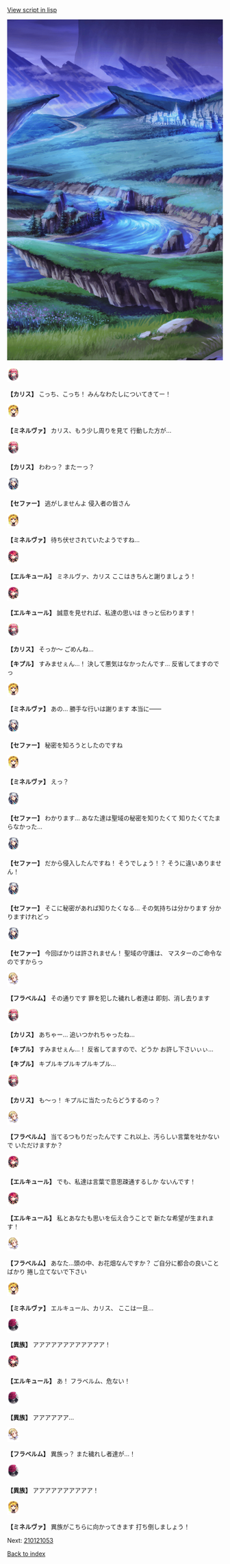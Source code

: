 [View script in lisp](../scripts/210121051.txt)

![plain_night.png](../images/backgrounds/plain_night.png)

<img src="../images/units/5602511.png" alt="5602511.png" height="34"/>

**【カリス】**
こっち、こっち！
みんなわたしについてきてー！

<img src="../images/units/5302521.png" alt="5302521.png" height="34"/>

**【ミネルヴァ】**
カリス、もう少し周りを見て
行動した方が…

<img src="../images/units/5602511.png" alt="5602511.png" height="34"/>

**【カリス】**
わわっ？
またーっ？

<img src="../images/units/502111.png" alt="502111.png" height="34"/>

**【セファー】**
逃がしませんよ
侵入者の皆さん

<img src="../images/units/5302521.png" alt="5302521.png" height="34"/>

**【ミネルヴァ】**
待ち伏せされていたようですね…

<img src="../images/units/5202521.png" alt="5202521.png" height="34"/>

**【エルキュール】**
ミネルヴァ、カリス
ここはきちんと謝りましょう！

<img src="../images/units/5202521.png" alt="5202521.png" height="34"/>

**【エルキュール】**
誠意を見せれば、私達の思いは
きっと伝わります！

<img src="../images/units/5602511.png" alt="5602511.png" height="34"/>

**【カリス】**
そっか～
ごめんね…

**【キプル】**
すみませぇん…！
決して悪気はなかったんです…
反省してますのでっ

<img src="../images/units/5302521.png" alt="5302521.png" height="34"/>

**【ミネルヴァ】**
あの…
勝手な行いは謝ります
本当に――

<img src="../images/units/502111.png" alt="502111.png" height="34"/>

**【セファー】**
秘密を知ろうとしたのですね

<img src="../images/units/5302521.png" alt="5302521.png" height="34"/>

**【ミネルヴァ】**
えっ？

<img src="../images/units/502111.png" alt="502111.png" height="34"/>

**【セファー】**
わかります…
あなた達は聖域の秘密を知りたくて
知りたくてたまらなかった…

<img src="../images/units/502111.png" alt="502111.png" height="34"/>

**【セファー】**
だから侵入したんですね！
そうでしょう！？
そうに違いありません！

<img src="../images/units/502111.png" alt="502111.png" height="34"/>

**【セファー】**
そこに秘密があれば知りたくなる…
その気持ちは分かります
分かりますけれどっ

<img src="../images/units/502111.png" alt="502111.png" height="34"/>

**【セファー】**
今回ばかりは許されません！
聖域の守護は、
マスターのご命令なのですからっ

<img src="../images/units/501611.png" alt="501611.png" height="34"/>

**【フラベルム】**
その通りです
罪を犯した穢れし者達は
即刻、消し去ります

<img src="../images/units/5602511.png" alt="5602511.png" height="34"/>

**【カリス】**
あちゃー…
追いつかれちゃったね…

**【キプル】**
すみませぇん…！
反省してますので、どうか
お許し下さいぃぃ…

**【キプル】**
キプルキプルキプルキプル…

<img src="../images/units/5602511.png" alt="5602511.png" height="34"/>

**【カリス】**
も～っ！
キプルに当たったらどうするのっ？

<img src="../images/units/501611.png" alt="501611.png" height="34"/>

**【フラベルム】**
当てるつもりだったんです
これ以上、汚らしい言葉を吐かないで
いただけますか？

<img src="../images/units/5202521.png" alt="5202521.png" height="34"/>

**【エルキュール】**
でも、私達は言葉で意思疎通するしか
ないんです！

<img src="../images/units/5202521.png" alt="5202521.png" height="34"/>

**【エルキュール】**
私とあなたも思いを伝え合うことで
新たな希望が生まれます！

<img src="../images/units/501611.png" alt="501611.png" height="34"/>

**【フラベルム】**
あなた…頭の中、お花畑なんですか？
ご自分に都合の良いことばかり
捲し立てないで下さい

<img src="../images/units/5302521.png" alt="5302521.png" height="34"/>

**【ミネルヴァ】**
エルキュール、カリス、
ここは一旦…

<img src="../images/units/5809801.png" alt="5809801.png" height="34"/>

**【異族】**
アアアアアアアアアアアア！

<img src="../images/units/5202521.png" alt="5202521.png" height="34"/>

**【エルキュール】**
あ！
フラベルム、危ない！

<img src="../images/units/5809801.png" alt="5809801.png" height="34"/>

**【異族】**
アアアアアア…

<img src="../images/units/501611.png" alt="501611.png" height="34"/>

**【フラベルム】**
異族っ？
また穢れし者達が…！

<img src="../images/units/5809801.png" alt="5809801.png" height="34"/>

**【異族】**
アアアアアアアアアア！

<img src="../images/units/5302521.png" alt="5302521.png" height="34"/>

**【ミネルヴァ】**
異族がこちらに向かってきます
打ち倒しましょう！

Next: [210121053](210121053.md)

[Back to index](index.md)
